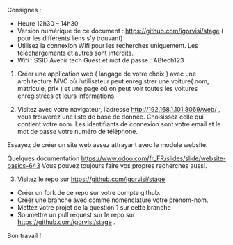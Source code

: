 
Consignes : 
- Heure 12h30 – 14h30
- Version numérique de ce document : https://github.com/igorvisi/stage ( pour les différents liens s’y trouvant)
- Utilisez la connexion Wifi pour les recherches uniquement. Les téléchargements et autres sont interdits.
- Wifi : SSID Avenir tech Guest et mot de passe : ABtech123





1. Créer une application web ( langage de votre choix ) avec une architecture MVC où l’utilisateur peut enregistrer une voiture( nom, matricule, prix ) et une page où on peut voir toutes les voitures enregistrées et leurs informations.




2. Visitez  avec votre navigateur, l’adresse http://192.168.1.101:8069/web/ , vous trouverez une liste de base de donnée. Choisissez celle qui contient votre nom. Les identifiants de connexion sont votre email et le mot de passe votre numéro de téléphone.

Essayez de créer un site web assez attrayant avec le module website.

Quelques documentation 
https://www.odoo.com/fr_FR/slides/slide/website-basics-643
Vous pouvez toujours faire vos propres recherches aussi.





3. Visitez le repo sur https://github.com/igorvisi/stage
- Créer un fork de ce repo  sur votre compte github.
- Créer une branche avec comme nomenclature votre prenom-nom.
- Mettez votre projet de la question 1 sur cette branche
- Soumettre un pull request sur le repo sur https://github.com/igorvisi/stage .


Bon travail !
